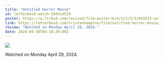 ```yaml
---
title: "Untitled Horror Movie"
id: letterboxd-watch-584314519
poster: https://a.ltrbxd.com/resized/film-poster/6/4/3/2/3/3/643233-untitled-horror-movie-0-600-0-900-crop.jpg?v=66244e88ed
link: https://letterboxd.com/tristanhampton/film/untitled-horror-movie/
review: "Watched on Monday April 29, 2024."
date: 2024-04-30T03:18:39:00Z
---
```

 <p><img src="https://a.ltrbxd.com/resized/film-poster/6/4/3/2/3/3/643233-untitled-horror-movie-0-600-0-900-crop.jpg?v=66244e88ed"/></p> <p>Watched on Monday April 29, 2024.</p>